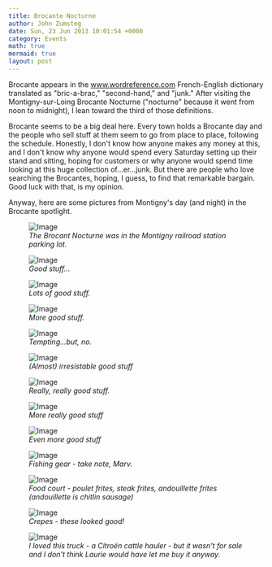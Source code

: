 ```yaml
---
title: Brocante Nocturne
author: John Zumsteg
date: Sun, 23 Jun 2013 10:01:54 +0000
category: Events
math: true
mermaid: true
layout: post
---
```

Brocante appears in the www.wordreference.com French-English dictionary translated as "bric-a-brac," "second-hand," and "junk." After visiting the Montigny-sur-Loing Brocante Nocturne ("nocturne" because it went from noon to midnight), I lean toward the third of those definitions.

Brocante seems to be a big deal here. Every town holds a Brocante day and the people who sell stuff at them seem to go from place to place, following the schedule. Honestly, I don't know how anyone makes any money at this, and I don't know why anyone would spend every Saturday setting up their stand and sitting, hoping for customers or why anyone would spend time looking at this huge collection of...er...junk.  But there are people who love searching the Brocantes, hoping, I guess, to find that remarkable bargain. Good luck with that, is my opinion.

Anyway, here are some pictures from Montigny's day (and night) in the Brocante spotlight.
<figure>
	<img class = "landscape" src="{{"/assets/images/2013/06/DSC02944.jpg" | prepend: site.baseurl  }}" alt="Image" />
	<figcaption><em>The Brocant  Nocturne was in the Montigny railroad station parking lot.</em></figcaption>
</figure>


<figure>
	<img class = "landscape" src="{{"/assets/images/2013/06/DSC02942.jpg" | prepend: site.baseurl  }}" alt="Image" />
	<figcaption><em>Good stuff...</em></figcaption>
</figure>

<figure>
	<img class = "landscape" src="{{"/assets/images/2013/06/DSC02948.jpg" | prepend: site.baseurl  }}" alt="Image" />
	<figcaption><em>Lots of good stuff.</em></figcaption>
</figure>

<figure>
	<img class = "landscape" src="{{"/assets/images/2013/06/DSC02950.jpg" | prepend: site.baseurl  }}" alt="Image" />
	<figcaption><em>More good stuff.</em></figcaption>
</figure>

<figure
>	<img class = "portrait" src="{{"/assets/images/2013/06/DSC02946.jpg" | prepend: site.baseurl  }}" alt="Image" />
	<figcaption><em>Tempting...but, no.</em></figcaption>
</figure>

<figure
>	<img class = "portrait" src="{{"/assets/images/2013/06/DSC02953.jpg" | prepend: site.baseurl  }}" alt="Image" />
	<figcaption><em>(Almost) irresistable good stuff</em></figcaption>
</figure>

<figure>
	<img class = "landscape" src="{{"/assets/images/2013/06/DSC02954.jpg" | prepend: site.baseurl  }}" alt="Image" />
	<figcaption><em>Really, really good stuff.</em></figcaption>
</figure>

<figure>
	<img class = "landscape" src="{{"/assets/images/2013/06/DSC02960.jpg" | prepend: site.baseurl  }}" alt="Image" />
	<figcaption><em>More really good stuff</em></figcaption>
</figure>

<figure>
	<img class = "landscape" src="{{"/assets/images/2013/06/DSC02962.jpg" | prepend: site.baseurl  }}" alt="Image" />
	<figcaption><em>Even more good stuff</em></figcaption>
</figure>

<figure>
	<img class = "landscape" src="{{"/assets/images/2013/06/DSC02955.jpg" | prepend: site.baseurl  }}" alt="Image" />
	<figcaption><em>Fishing gear - take note, Marv.</em></figcaption>
</figure>


<figure>
	<img class = "landscape" src="{{"/assets/images/2013/06/DSC02956.jpg" | prepend: site.baseurl  }}" alt="Image" />
	<figcaption><em>Food court -  poulet frites, steak frites, andouillette frites (andouillette is chitlin sausage)</em></figcaption>
</figure>

<figure>
	<img class = "landscape" src="{{"/assets/images/2013/06/DSC02959.jpg" | prepend: site.baseurl  }}" alt="Image" />
	<figcaption><em>Crepes - these looked good!</em></figcaption>
</figure>

<figure>
	<img class = "landscape" src="{{"/assets/images/2013/06/DSC02947.jpg" | prepend: site.baseurl  }}" alt="Image" />
	<figcaption><em>I loved this truck - a Citroën cattle hauler - but it wasn't for sale and I don't think Laurie would have let me buy it anyway.</em></figcaption>
</figure>


